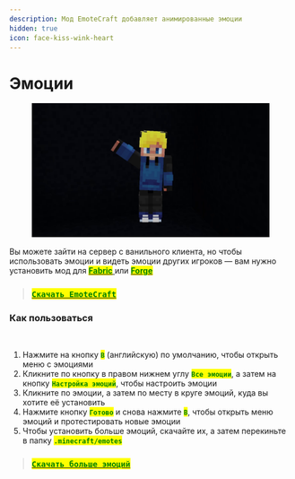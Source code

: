 ```yaml
---
description: Мод EmoteCraft добавляет анимированные эмоции
hidden: true
icon: face-kiss-wink-heart
---
```


# Эмоции

<figure><img src="../../.gitbook/assets/Видео без названия — сделано в Clipchamp (2) (1).gif" alt=""><figcaption></figcaption></figure>

Вы можете зайти на сервер с ванильного клиента, но чтобы использовать эмоции и видеть эмоции других игроков — вам нужно установить мод для [<mark style="color:green;">**Fabric**</mark> ](https://fabricmc.net/)или [<mark style="color:green;">**Forge**</mark>](https://files.minecraftforge.net/net/minecraftforge/forge/index_1.20.1.html)

> ### [<mark style="color:green;">**`Скачать EmoteCraft`**</mark>](https://modrinth.com/mod/emotecraft)

### Как пользоваться

<figure><img src="../../.gitbook/assets/Видео без названия — сделано в Clipchamp (3).gif" alt=""><figcaption></figcaption></figure>

1. Нажмите на кнопку <mark style="color:green;">**`B`**</mark> (английскую) по умолчанию, чтобы открыть меню с эмоциями
2. Кликните по кнопку в правом нижнем углу <mark style="color:green;">**`Все эмоции`**</mark>, а затем на кнопку <mark style="color:green;">**`Настройка эмоций`**</mark>, чтобы настроить эмоции
3. Кликните по эмоции, а затем по месту в круге эмоций, куда вы хотите её установить
4. Нажмите кнопку <mark style="color:green;">**`Готово`**</mark> и снова нажмите <mark style="color:green;">**`B`**</mark>, чтобы открыть меню эмоций и протестировать новые эмоции
5. Чтобы установить больше эмоций, скачайте их, а затем перекиньте в папку <mark style="color:green;">**`.minecraft/emotes`**</mark>

> ### [<mark style="color:green;">**`Скачать больше эмоций`**</mark>](https://docs.google.com/document/d/1AK0w8M1_oZ3Z3VxoETT4QJ-OjVsP1AzqE0kHhSazymQ/edit)
